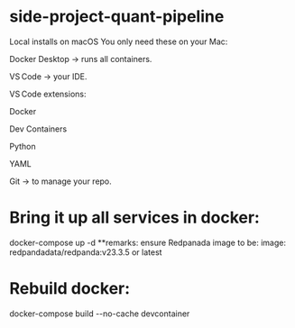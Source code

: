 # side-project-quant-pipeline


Local installs on macOS
You only need these on your Mac:

Docker Desktop → runs all containers.

VS Code → your IDE.

VS Code extensions:

Docker

Dev Containers

Python

YAML

Git → to manage your repo.

# Bring it up all services in docker: 
docker-compose up -d
**remarks: ensure Redpanada image to be: image: redpandadata/redpanda:v23.3.5 or latest 

# Rebuild  docker: 
docker-compose build --no-cache devcontainer

